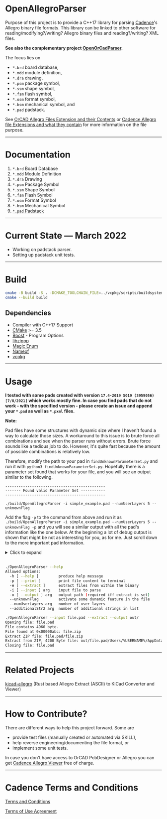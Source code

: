 
# OpenAllegroParser

Purpose of this project is to provide a C++17 library for parsing [Cadence](https://en.wikipedia.org/wiki/Cadence_Design_Systems)'s Allegro binary file formats. This library can be linked to other software for reading/modifying?/writing? Allegro binary files and reading?/writing? XML files.

**See also the complementary project [OpenOrCadParser](https://github.com/Werni2A/OpenOrCadParser).**

The focus lies on

- `*.brd` board database,
- `*.mdd` module definition,
- `*.dra` drawing,
- `*.psm` package symbol,
- `*.ssm` shape symbol,
- `*.fsm` flash symbol,
- `*.osm` format symbol,
- `*.bsm` mechanical symbol, and
- `*.pad` padstack.

See [OrCAD Allegro Files Extension and their Contents](https://vjguptapcb.blogspot.com/2020/08/orcad-allegro-files-extension-and-their.html) or [Cadence Allegro file Extensions and what they contain](https://kumargs-pcb-design.blogspot.com/2009/01/cadence-allegro-file-extensions-and.html) for more information on the file purpose.

---

# Documentation

1. `*.brd` Board Database
2. `*.mdd` Module Definition
3. `*.dra` Drawing
4. `*.psm` Package Symbol
5. `*.ssm` Shape Symbol
6. `*.fsm` Flash Symbol
7. `*.osm` Format Symbol
8. `*.bsm` Mechanical Symbol
9. [`*.pad` Padstack](doc/pad.md)

---

# Current State &mdash; March 2022

- Working on padstack parser.
- Setting up padstack unit tests.

---

# Build

```bash
cmake -B build -S . -DCMAKE_TOOLCHAIN_FILE=../vcpkg/scripts/buildsystems/vcpkg.cmake
cmake --build build
```

## Dependencies

- Compiler with C++17 Support
- [CMake](https://cmake.org/) >= 3.5
- [Boost](https://www.boost.org/) - Program Options
- [libzippp](https://github.com/ctabin/libzippp)
- [Magic Enum](https://github.com/Neargye/magic_enum)
- [Nameof](https://github.com/Neargye/magic_enum)
- [vcpkg](https://vcpkg.io/en/index.html)

---

# Usage

**I tested with some pads created with version `17.4-2019 S019 (3959056) [7/8/2021]` which works mostly fine. In case you find pads that do not work - with the specified version - please create an issue and append your `*.pad` as well as `*.pxml` files.**

**Note:**

Pad files have some structures with dynamic size where I haven't found a way to calculate those sizes. A workaround to this issue is to brute force all combinations and see when the parser runs without errors. Brute force sounds like a tedious job to do. However, it's quite fast because the amount of possible combinations is relatively low.

Therefore, modify the path to your pad in `findUnknownParameterSet.py` and run it with `python3 findUnknownParameterSet.py`. Hopefully there is a parameter set found that works for your file, and you will see an output similar to the following.

```text
---------------------------------------------
------- Found valid Parameter Set -----------
---------------------------------------------

./build/OpenAllegroParser -i simple_example.pad --numUserLayers 5 --unknownFlag
```

Add the flag `-p` to the command from above and run it as `./build/OpenAllegroParser -i simple_example.pad --numUserLayers 5 --unknownFlag -p` and you will see a similar output with all the pad's information like the one below. At the beginning a lot of debug output is shown that might be not as interesting for you, as for me. Just scroll down to the more important pad information.

<details>
<summary>Click to expand</summary>

```text

./build/OpenAllegroParser -i simple_example.pad --numUserLayers 5 --unknownFlag -p

Opening file: "simple_example.pad"
File contains 5020 byte.
File found at 0x00000ed8: simple_example.zip

...

-----------------------------------------------
--------------- File Content ------------------
-----------------------------------------------
PadFile:
  swVersion = pad395907/8/2
  accuracy  = 1
  unit      = mils
  strIdxPadName       = 30 (SIMPLE_EXAMPLE)
  idxUnknown          = 31
  strIdxDrillToolSize = 32 (SIZE_XYZ)
  drillmethod     = ETCH
  holeType        = CIRCLE
  staggeredDrills = 0
  plated          = 1
  not_suppress_nc_internal_pads = 1
  isPolyVia       = 0
  padstackusage   = THRU_PIN
  drill_rows      = 1
  drill_columns   = 1
  lock_layer_span = 1
  offsetX         = 0
  offsetY         = 0
  clearance_columns = 1
  clearance_rows    = 2
  finished_size     = 4
  positivetolerance = 2
  negativetolerance = 1
  width             = 10
  height            = 20
  figure            = CROSS
  characters        = X
  back_drill_figure_width  = 0
  back_drill_figure_height = 0
  back_drill_figure        = NONE
  back_drill_characters    =
  counter_drill_diameter          = 0
  counter_drill_positivetolerance = 0
  counter_drill_negativetolerance = 0
  counterangle         = 0
  genericLayers:
    0: Pad:
      type   = 0
      layer  = 0
      figure = RECTANGLE
      offset = (0.020000;0.030000)
      width  = 0.100000
      height = 0.100000
    1: Pad:
      type   = 0
      layer  = 0
      figure = NONE
      offset = (0.000000;0.000000)
      width  = 0.000000
      height = 0.000000
    2: Pad:
      type   = 0
      layer  = 0
      figure = NONE
      offset = (0.000000;0.000000)
      width  = 0.000000
      height = 0.000000
    3: Pad:
      type   = 0
      layer  = 0
      figure = NONE
      offset = (0.000000;0.000000)
      width  = 0.000000
      height = 0.000000
    4: Pad:
      type   = 0
      layer  = 0
      figure = NONE
      offset = (0.000000;0.000000)
      width  = 0.000000
      height = 0.000000
    5: Pad:
      type   = 0
      layer  = 0
      figure = NONE
      offset = (0.000000;0.000000)
      width  = 0.000000
      height = 0.000000
    6: Pad:
      type   = 0
      layer  = 0
      figure = NONE
      offset = (0.000000;0.000000)
      width  = 0.000000
      height = 0.000000
    7: Pad:
      type   = 0
      layer  = 0
      figure = NONE
      offset = (0.000000;0.000000)
      width  = 0.000000
      height = 0.000000
    8: Pad:
      type   = 0
      layer  = 0
      figure = NONE
      offset = (0.000000;0.000000)
      width  = 0.000000
      height = 0.000000
    9: Pad:
      type   = 0
      layer  = 0
      figure = NONE
      offset = (0.000000;0.000000)
      width  = 0.000000
      height = 0.000000
    10: Pad:
      type   = 0
      layer  = 0
      figure = NONE
      offset = (0.000000;0.000000)
      width  = 0.000000
      height = 0.000000
    11: Pad:
      type   = 0
      layer  = 0
      figure = NONE
      offset = (0.000000;0.000000)
      width  = 0.000000
      height = 0.000000
    12: Pad:
      type   = 0
      layer  = 0
      figure = NONE
      offset = (0.000000;0.000000)
      width  = 0.000000
      height = 0.000000
    13: Pad:
      type   = 0
      layer  = 0
      figure = NONE
      offset = (0.000000;0.000000)
      width  = 0.000000
      height = 0.000000
    14: Pad:
      type   = 0
      layer  = 0
      figure = NONE
      offset = (0.000000;0.000000)
      width  = 0.000000
      height = 0.000000
    15: Pad:
      type   = 0
      layer  = 0
      figure = NONE
      offset = (0.000000;0.000000)
      width  = 0.000000
      height = 0.000000
    16: Pad:
      type   = 0
      layer  = 0
      figure = NONE
      offset = (0.000000;0.000000)
      width  = 0.000000
      height = 0.000000
    17: Pad:
      type   = 0
      layer  = 0
      figure = NONE
      offset = (0.000000;0.000000)
      width  = 0.000000
      height = 0.000000
    18: Pad:
      type   = 0
      layer  = 0
      figure = NONE
      offset = (0.000000;0.000000)
      width  = 0.000000
      height = 0.000000
    19: Pad:
      type   = 0
      layer  = 0
      figure = NONE
      offset = (0.000000;0.000000)
      width  = 0.000000
      height = 0.000000
    20: Pad:
      type   = 0
      layer  = 0
      figure = NONE
      offset = (0.000000;0.000000)
      width  = 0.000000
      height = 0.000000
    21: Pad:
      type   = 0
      layer  = 0
      figure = NONE
      offset = (0.000000;0.000000)
      width  = 0.000000
      height = 0.000000
    22: Pad:
      type   = 0
      layer  = 0
      figure = NONE
      offset = (0.000000;0.000000)
      width  = 0.000000
      height = 0.000000
    23: Pad:
      type   = 0
      layer  = 0
      figure = CIRCLE
      offset = (0.020000;0.030000)
      width  = 0.100000
      height = 0.100000
    24: Pad:
      type   = 0
      layer  = 0
      figure = NONE
      offset = (0.000000;0.000000)
      width  = 0.000000
      height = 0.000000
  dateTime1         = Thu Dec 30 20:57:49 2021

  username          = domin
  dateTime2         = Thu Dec 30 20:57:49 2021

  dateTime3         = Thu Dec 30 20:57:49 2021

  dateTime4         = Thu Dec 30 20:57:49 2021

  dateTime5         = Thu Dec 30 20:57:49 2021

  dateTime6         = Thu Dec 30 20:57:49 2021


Closing file: "simple_example.pad"
```
</details>

</br>

```bash
./OpenAllegroParser --help
Allowed options:
  -h [ --help ]         produce help message
  -p [ --print ]        print file content to terminal
  -e [ --extract ]      extract files from within the binary
  -i [ --input ] arg    input file to parse
  -o [ --output ] arg   output path (required iff extract is set)
  --unknownFlag         activate some dynamic feature in the file
  --numUserLayers arg   number of user layers
  --additionalStr2 arg  number of additional strings in list

./OpenAllegroParser --input file.pad --extract --output out/
Opening file: file.pad
File contains 4960 byte.
File found at 0x00000abc: file.zip
Extract ZIP file: file.pad/file.zip
Extract from ZIP, 4200 Byte file: out/file.pad/Users/%USERNAME%/AppData/Local/Temp/#Taaaaaa00765.tmp
Closing file: file.pad
```

---

# Related Projects

[kicad-allegro](https://github.com/system76/kicad-allegro) (Rust based Allegro Extract (ASCII) to KiCad Converter and Viewer)

---

# How to Contribute?

There are different ways to help this project forward. Some are

- provide test files (manually created or automated via SKILL),
- help reverse engineering/documenting the file format, or
- implement some unit tests.

In case you don't have access to OrCAD PcbDesigner or Allegro you can get [Cadence Allegro Viewer](https://www.cadence.com/en_US/home/tools/pcb-design-and-analysis/allegro-downloads-start.html) free of charge.

---

# Cadence Terms and Conditions

[Terms and Conditions](https://www.cadence.com/content/dam/cadence-www/global/en_US/documents/terms-and-conditions/cadence-orcad.pdf)

[Terms of Use Agreement](https://www.cadence.com/en_US/home/terms-of-use-agreement.html)
